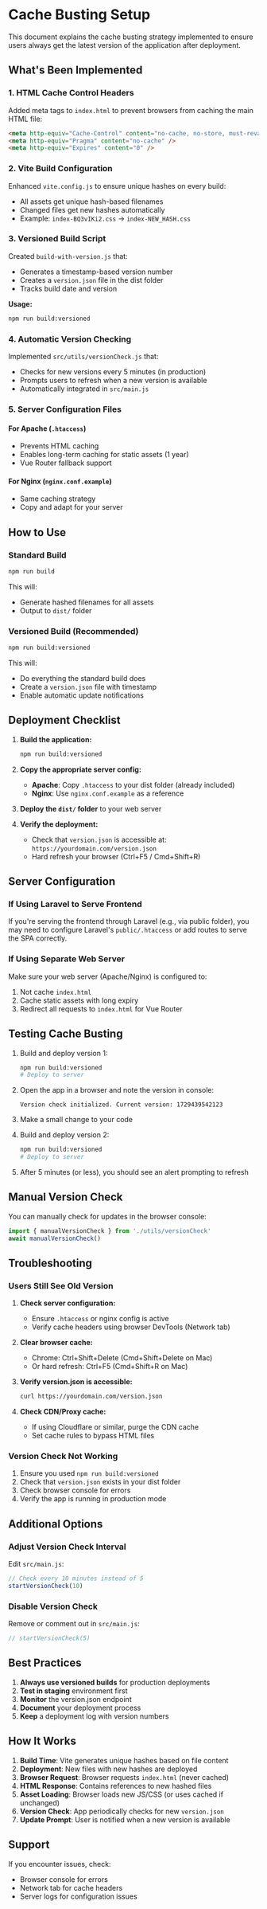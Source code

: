 # Cache Busting Setup

This document explains the cache busting strategy implemented to ensure users always get the latest version of the application after deployment.

## What's Been Implemented

### 1. **HTML Cache Control Headers**
Added meta tags to `index.html` to prevent browsers from caching the main HTML file:
```html
<meta http-equiv="Cache-Control" content="no-cache, no-store, must-revalidate" />
<meta http-equiv="Pragma" content="no-cache" />
<meta http-equiv="Expires" content="0" />
```

### 2. **Vite Build Configuration**
Enhanced `vite.config.js` to ensure unique hashes on every build:
- All assets get unique hash-based filenames
- Changed files get new hashes automatically
- Example: `index-BQ3vIKi2.css` → `index-NEW_HASH.css`

### 3. **Versioned Build Script**
Created `build-with-version.js` that:
- Generates a timestamp-based version number
- Creates a `version.json` file in the dist folder
- Tracks build date and version

**Usage:**
```bash
npm run build:versioned
```

### 4. **Automatic Version Checking**
Implemented `src/utils/versionCheck.js` that:
- Checks for new versions every 5 minutes (in production)
- Prompts users to refresh when a new version is available
- Automatically integrated in `src/main.js`

### 5. **Server Configuration Files**

#### For Apache (`.htaccess`)
- Prevents HTML caching
- Enables long-term caching for static assets (1 year)
- Vue Router fallback support

#### For Nginx (`nginx.conf.example`)
- Same caching strategy
- Copy and adapt for your server

## How to Use

### Standard Build
```bash
npm run build
```
This will:
- Generate hashed filenames for all assets
- Output to `dist/` folder

### Versioned Build (Recommended)
```bash
npm run build:versioned
```
This will:
- Do everything the standard build does
- Create a `version.json` file with timestamp
- Enable automatic update notifications

## Deployment Checklist

1. **Build the application:**
   ```bash
   npm run build:versioned
   ```

2. **Copy the appropriate server config:**
   - **Apache**: Copy `.htaccess` to your dist folder (already included)
   - **Nginx**: Use `nginx.conf.example` as a reference

3. **Deploy the `dist/` folder** to your web server

4. **Verify the deployment:**
   - Check that `version.json` is accessible at: `https://yourdomain.com/version.json`
   - Hard refresh your browser (Ctrl+F5 / Cmd+Shift+R)

## Server Configuration

### If Using Laravel to Serve Frontend

If you're serving the frontend through Laravel (e.g., via public folder), you may need to configure Laravel's `public/.htaccess` or add routes to serve the SPA correctly.

### If Using Separate Web Server

Make sure your web server (Apache/Nginx) is configured to:
1. Not cache `index.html`
2. Cache static assets with long expiry
3. Redirect all requests to `index.html` for Vue Router

## Testing Cache Busting

1. Build and deploy version 1:
   ```bash
   npm run build:versioned
   # Deploy to server
   ```

2. Open the app in a browser and note the version in console:
   ```
   Version check initialized. Current version: 1729439542123
   ```

3. Make a small change to your code

4. Build and deploy version 2:
   ```bash
   npm run build:versioned
   # Deploy to server
   ```

5. After 5 minutes (or less), you should see an alert prompting to refresh

## Manual Version Check

You can manually check for updates in the browser console:
```javascript
import { manualVersionCheck } from './utils/versionCheck'
await manualVersionCheck()
```

## Troubleshooting

### Users Still See Old Version

1. **Check server configuration:**
   - Ensure `.htaccess` or nginx config is active
   - Verify cache headers using browser DevTools (Network tab)

2. **Clear browser cache:**
   - Chrome: Ctrl+Shift+Delete (Cmd+Shift+Delete on Mac)
   - Or hard refresh: Ctrl+F5 (Cmd+Shift+R on Mac)

3. **Verify version.json is accessible:**
   ```bash
   curl https://yourdomain.com/version.json
   ```

4. **Check CDN/Proxy cache:**
   - If using Cloudflare or similar, purge the CDN cache
   - Set cache rules to bypass HTML files

### Version Check Not Working

1. Ensure you used `npm run build:versioned`
2. Check that `version.json` exists in your dist folder
3. Check browser console for errors
4. Verify the app is running in production mode

## Additional Options

### Adjust Version Check Interval

Edit `src/main.js`:
```javascript
// Check every 10 minutes instead of 5
startVersionCheck(10)
```

### Disable Version Check

Remove or comment out in `src/main.js`:
```javascript
// startVersionCheck(5)
```

## Best Practices

1. **Always use versioned builds** for production deployments
2. **Test in staging** environment first
3. **Monitor** the version.json endpoint
4. **Document** your deployment process
5. **Keep** a deployment log with version numbers

## How It Works

1. **Build Time**: Vite generates unique hashes based on file content
2. **Deployment**: New files with new hashes are deployed
3. **Browser Request**: Browser requests `index.html` (never cached)
4. **HTML Response**: Contains references to new hashed files
5. **Asset Loading**: Browser loads new JS/CSS (or uses cached if unchanged)
6. **Version Check**: App periodically checks for new `version.json`
7. **Update Prompt**: User is notified when a new version is available

## Support

If you encounter issues, check:
- Browser console for errors
- Network tab for cache headers
- Server logs for configuration issues

